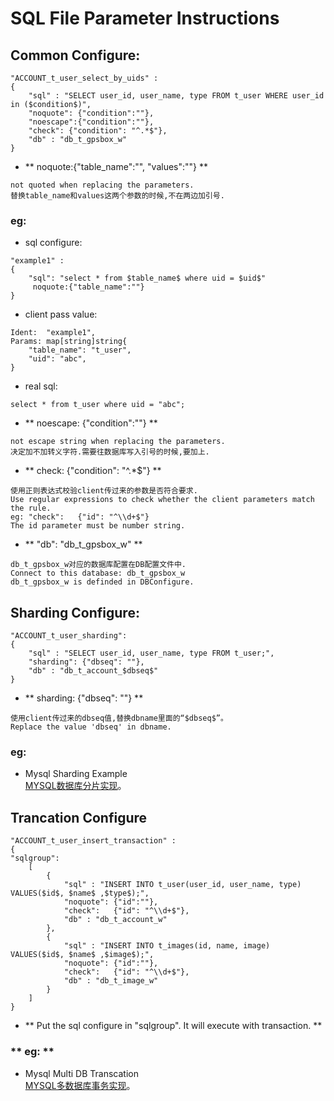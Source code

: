 # SQL File Parameter Instructions

## Common Configure:
```
"ACCOUNT_t_user_select_by_uids" :
{
    "sql" : "SELECT user_id, user_name, type FROM t_user WHERE user_id in ($condition$)",
    "noquote": {"condition":""},
    "noescape":{"condition":""},
    "check": {"condition": "^.*$"},
    "db" : "db_t_gpsbox_w"
}
```
* ** noquote:{"table_name":"", "values":""} ** 
```
not quoted when replacing the parameters.  
替换table_name和values这两个参数的时候,不在两边加引号.   
```

###  **eg:**   
* sql configure:   
```
"example1" :
{
    "sql": "select * from $table_name$ where uid = $uid$"
     noquote:{"table_name":""}
}
```

* client pass value:  
``` 
Ident:  "example1",
Params: map[string]string{
    "table_name": "t_user",
    "uid": "abc",
}
``` 

* real sql:  
```
select * from t_user where uid = "abc";  
```

* ** noescape: {"condition":""} **  
```
not escape string when replacing the parameters.
决定加不加转义字符.需要往数据库写入引号的时候,要加上.
```
* ** check: {"condition": "^.*$"} **  
```
使用正则表达式校验client传过来的参数是否符合要求.
Use regular expressions to check whether the client parameters match the rule.
eg: "check":   {"id": "^\\d+$"}
The id parameter must be number string.
```

* ** "db": "db_t_gpsbox_w" **  
```
db_t_gpsbox_w对应的数据库配置在DB配置文件中.
Connect to this database: db_t_gpsbox_w
db_t_gpsbox_w is definded in DBConfigure.
```

## Sharding Configure:  
```
"ACCOUNT_t_user_sharding":
{   
    "sql" : "SELECT user_id, user_name, type FROM t_user;",
    "sharding": {"dbseq": ""},
    "db" : "db_t_account_$dbseq$"
} 
```
* ** sharding: {"dbseq": ""} **  
```
使用client传过来的dbseq值,替换dbname里面的“$dbseq$”。
Replace the value 'dbseq' in dbname. 
```

### **eg:**   
* Mysql Sharding Example   
[MYSQL数据库分片实现](dbproxy_sharding.md)。  


## Trancation Configure  
```
"ACCOUNT_t_user_insert_transaction" : 
{   
"sqlgroup": 
    [   
        {   
            "sql" : "INSERT INTO t_user(user_id, user_name, type) VALUES($id$, $name$ ,$type$);",
            "noquote": {"id":""},
            "check":   {"id": "^\\d+$"},
            "db" : "db_t_account_w"
        },  
        {   
            "sql" : "INSERT INTO t_images(id, name, image) VALUES($id$, $name$ ,$image$);",
            "noquote": {"id":""},
            "check":   {"id": "^\\d+$"},
            "db" : "db_t_image_w"
        }   
    ]   
}
```

* ** Put the sql configure in "sqlgroup". It will execute with transaction. **   

### ** eg: **   
* Mysql Multi DB Transcation  
[MYSQL多数据库事务实现](dbproxy_multi_db_transaction.md)。 


